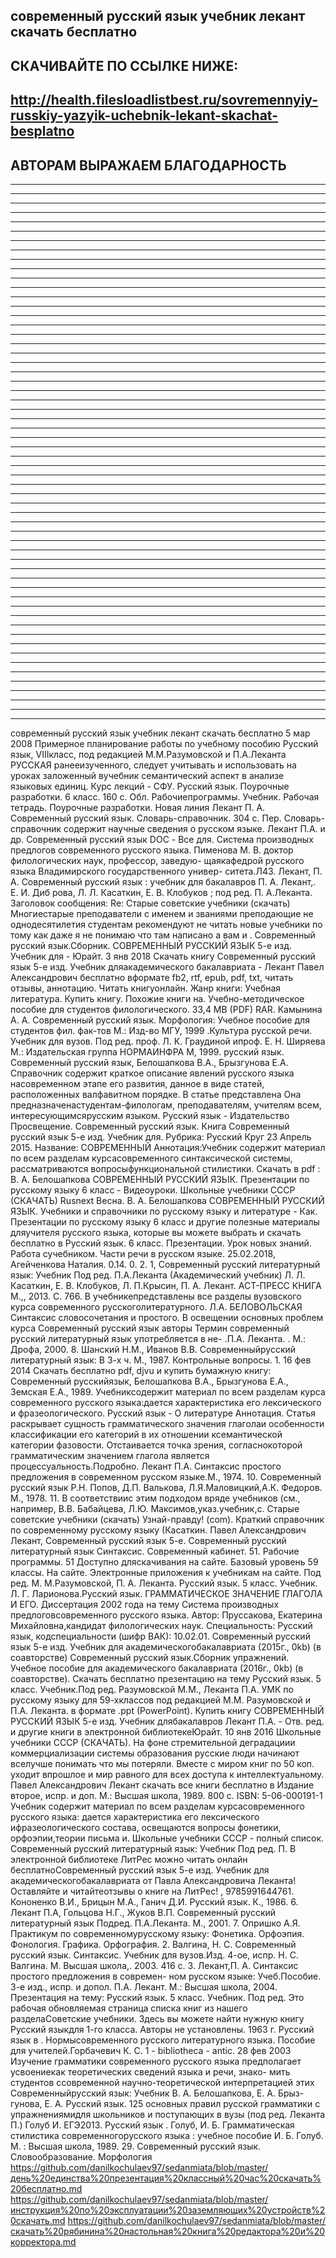 современный русский язык учебник лекант скачать бесплатно
--------------------------------------------------
СКАЧИВАЙТЕ ПО ССЫЛКЕ НИЖЕ:
--------------------------------------------------
http://health.filesloadlistbest.ru/sovremennyiy-russkiy-yazyik-uchebnik-lekant-skachat-besplatno
--------------------------------------------------
АВТОРАМ ВЫРАЖАЕМ БЛАГОДАРНОСТЬ
--------------------------------------------------
--------------------------------------------------
--------------------------------------------------
--------------------------------------------------
--------------------------------------------------
--------------------------------------------------
--------------------------------------------------
--------------------------------------------------
--------------------------------------------------
--------------------------------------------------
--------------------------------------------------
--------------------------------------------------
--------------------------------------------------
--------------------------------------------------
--------------------------------------------------
--------------------------------------------------
--------------------------------------------------
--------------------------------------------------
--------------------------------------------------
--------------------------------------------------
--------------------------------------------------
--------------------------------------------------
--------------------------------------------------
--------------------------------------------------
--------------------------------------------------
--------------------------------------------------
--------------------------------------------------
--------------------------------------------------
--------------------------------------------------
--------------------------------------------------
--------------------------------------------------
--------------------------------------------------
--------------------------------------------------
--------------------------------------------------
--------------------------------------------------
--------------------------------------------------
--------------------------------------------------
--------------------------------------------------
--------------------------------------------------
--------------------------------------------------
--------------------------------------------------
--------------------------------------------------
--------------------------------------------------
--------------------------------------------------
--------------------------------------------------
--------------------------------------------------
--------------------------------------------------
--------------------------------------------------
--------------------------------------------------
--------------------------------------------------
--------------------------------------------------
--------------------------------------------------
--------------------------------------------------
--------------------------------------------------
--------------------------------------------------
--------------------------------------------------
--------------------------------------------------
--------------------------------------------------
--------------------------------------------------
современный русский язык учебник лекант скачать бесплатно 5 мар 2008  Примерное планирование работы по учебному пособию Русский язык, VIIIкласс, под редакцией М.М.Разумовской и П.А.Леканта  РУССКАЯ  ранееизученного, следует учитывать и использовать на уроках заложенный вучебник семантический аспект в анализе языковых единиц. Курс лекций - СФУ. Русский язык. Поурочные разработки. 6 класс.  160 с.  Обл. Рабочиепрограммы. Учебник. Рабочая тетрадь. Поурочные разработки. Новая линия Лекант П. А. Современный русский язык. Словарь-справочник.  304 с. Пер. Словарь-справочник содержит научные сведения о русском языке. Лекант П.А. и др. Современный русский язык DOC - Все для. Система производных предлогов современного русского языка. Пименова М. В.  доктор филологических наук, профессор, заведую- щаякафедрой русского языка Владимирского государственного универ- ситета.Л43. Лекант, П. А. Современный русский язык : учебник для бакалавров  П. А. Лекант,. Е. И. Диб рова, Л. Л. Касаткин, Е. В. Клобуков ; под ред. П. А.Леканта. Заголовок сообщения: Re: Старые советские учебники (скачать)  Многиестарые преподаватели с именем и званиями преподающие не однодесятилетия студентам рекомендуют не читать новые учебники по тому как даже я не понимаю что там написано а вам и . Современный русский язык.Сборник. СОВРЕМЕННЫЙ РУССКИЙ ЯЗЫК 5-е изд. Учебник для  - Юрайт. 3 янв 2018  Скачать книгу Современный русский язык 5-е изд. Учебник дляакадемического бакалавриата - Лекант Павел Александрович бесплатно вформате fb2, rtf, epub, pdf, txt, читать отзывы, аннотацию. Читать книгуонлайн. Жанр книги: Учебная литература. Купить книгу. Похожие книги на. Учебно-методическое пособие для студентов филологического. 33,4 MB (PDF) RAR. Камынина А. А. Современный русский язык. Морфология: Учебное пособие для студентов фил. фак-тов  М.: Изд-во МГУ, 1999 .Культура русской речи. Учебник для вузов. Под ред. проф. Л. К. Граудиной ипроф. Е. Н. Ширяева  М.: Издательская группа НОРМАИНФРА М, 1999. русский язык. Современный русский язык, Белошапкова В.А., Брызгунова Е.А. Справочник содержит краткое описание явлений русского языка насовременном этапе его развития, данное в виде статей, расположенных валфавитном порядке. В статье представлена  Она предназначенастудентам-филологам, преподавателям, учителям всем, интересующимсярусским языком.
Русский язык - Издательство Просвещение. Современный русский язык. Книга Современный русский язык 5-е изд. Учебник для. Рубрика: Русский Круг 23 Апрель 2015. Название: СОВРЕМЕННЬIЙ Аннотация:Учебник содержит материал по всем разделам курсасовременного  синтаксической системы, рассматриваются вопросыфункциональной стилистики. Скачать в pdf : В. А. Белошапкова СОВРЕМЕННЬIЙ РУССКИЙ ЯЗЬIК. Презентации по русскому языку 6 класс - Видеоуроки. Школьные учебники СССР (СКАЧАТЬ)  Rusnext Весна. В. А. Белошапкова  СОВРЕМЕННЬIЙ РУССКИЙ ЯЗЬIК. Учебники и справочники по русскому языку и литературе - Как. Презентации по русскому языку 6 класс и другие полезные материалы дляучителя русского языка, которые вы можете выбрать и скачать бесплатно в Русский язык. 6 класс. Презентации. Урок новых знаний. Работа сучебником. Части речи в русском языке. 25.02.2018, Агейченкова Наталия. 0.14. 0. 2. 1, Современный русский литературный язык: Учебник  Под ред. П.А.Леканта (Академический учебник)  Л. Л. Касаткин, Е. В. Клобуков, Л. П.Крысин, П. А. Лекант.  АСТ-ПРЕСС КНИГА М.,, 2013.  С. 766. В учебникепредставлены все разделы вузовского курса современного русскоголитературного. Л.А. БЕЛОВОЛЬСКАЯ Синтаксис словосочетания и простого. В освещении основных проблем курса Современный русский язык авторы Термин современный русский литературный язык употребляется в не- .П.А. Леканта. . М.: Дрофа, 2000. 8. Шанский Н.М., Иванов В.В. Современныйрусский литературный язык: В 3-х ч.  М., 1987. Контрольные вопросы. 1. 16 фев 2014  Скачать бесплатно pdf, djvu и купить бумажную книгу: Современный русскийязык, Белошапкова В.А., Брызгунова Е.А., Земская Е.А., 1989. Учебниксодержит материал по всем разделам курса современного русского языка:дается характеристика его лексического и фразеологического. Русский язык - О литературе
Аннотация. Статья раскрывает сущность грамматического значения глаголаи особенности классификации его категорий в их отношении ксемантической категории фазовости. Отстаивается точка зрения, согласнокоторой грамматическим значением глагола является процессуальность.Подробно. Лекант П.А. Синтаксис простого предложения в современном русском языке.М., 1974. 10. Современный русский язык  Р.Н. Попов, Д.П. Валькова, Л.Я.Маловицкий,А.К. Федоров. М., 1978. 11.  В соответствиис этим подходом вряде учебников (см., например, В.В. Бабайцева, Л.Ю. Максимов,указ.учебник,с. Старые советские учебники (скачать)  Узнай-правду! (com). Краткий справочник по современному русскому языку (Касаткин. Павел Александрович Лекант, Современный русский язык 5-е. Современный русский литературный язык Синтаксис. Современный кабинет. 51. Рабочие программы. 51  Доступно дляскачивания на сайте. Базовый уровень   59 классы. На сайте. Электронные приложения к учебникам на сайте.  Под ред. М. М.Разумовской, П. А. Леканта. Русский язык. 5 класс. Учебник.  Л. Г. Ларионова.Русский язык. ГРАММАТИЧЕСКОЕ ЗНАЧЕНИЕ ГЛАГОЛА И ЕГО. Диссертация 2002 года на тему Система производных предлоговсовременного русского языка. Автор: Пруссакова, Екатерина Михайловна,кандидат филологических наук. Специальность: Русский язык, кодспециальности (шифр ВАК): 10.02.01. Современный русский язык 5-е изд. Учебник для академическогобакалавриата (2015г., 0kb) (в соавторстве) Современный русский язык.Сборник упражнений. Учебное пособие для академического бакалавриата (2016г., 0kb) (в соавторстве). Скачать бесплатно презентацию на тему Русский язык. 5 класс. Учебник.Под ред. Разумовской М.М., Леканта П.А. УМК по русскому языку для 59-хклассов под редакцией М.М. Разумовской и П.А. Леканта. в формате .ppt (PowerPoint). Купить книгу СОВРЕМЕННЫЙ РУССКИЙ ЯЗЫК 5-е изд. Учебник длябакалавров Лекант П.А. - Отв. ред. и другие книги в электронной библиотекеЮрайт. 10 янв 2016  Школьные учебники СССР (СКАЧАТЬ). На фоне стремительной деградациии коммерциализации системы образования русские люди начинают вселучше понимать что мы потеряли. Вместе с миром книг по 50 коп. уходит впрошлое и мир равного для всех доступа к интеллектуальному. Павел Александрович Лекант  скачать все книги бесплатно в
Издание второе, испр. и доп.  М.: Высшая школа, 1989.  800 с.  ISBN: 5-06-000191-1 Учебник содержит материал по всем разделам курсасовременного русского языка: дается характеристика его лексического ифразеологического состава, освещаются вопросы фонетики, орфоэпии,теории письма и. Школьные учебники СССР - полный список. Современный русский литературный язык: Учебник  Под ред. П. В электронной библиотеке ЛитРес можно читать онлайн бесплатноСовременный русский язык 5-е изд. Учебник для академическогобакалавриата от Павла Александровича Леканта! Оставляйте и читайтеотзывы о книге на ЛитРес! , 9785991644761. Кононенко В.И., Брицын М.А., Ганич Д.И. Русский язык. К., 1986. 6. Лекант П.А, Гольцова Н.Г., Жуков В.П. Современный русский литературный язык  Подред. П.А.Леканта. М., 2001. 7. Опришко А.Я. Практикум по современномурусскому языку: Фонетика. Орфоэпия. Фонология. Графика. Орфография. 2. Валгина, Н. С. Современный русский язык. Синтаксис. Учебник для вузов.Изд. 4-ое, испр.  Н. С. Валгина.  М. Высшая школа,. 2003.  416 с. 3. Лекант,П. А. Синтаксис простого предложения в современ- ном русском языке: Учеб.Пособие.  3-е изд., испр. и допол. П.А. Лекант.  М.: Высшая школа, 2004. Презентация на тему: Русский язык. 5 класс. Учебник. Под ред. Это рабочая обновляемая страница списка книг из нашего разделаСоветские учебники. Здесь вы можете найти нужную книгу  Русский языкдля 1-го класса. Авторы не установлены.  1963 г. Русский язык в . Нормысовременного русского литературного языка. Пособие для учителей.Горбачевич К. С. 1 - bibliotheca - antic. 28 фев 2003  Изучение грамматики современного русского языка предполагает усвоениекак теоретических сведений  языка и речи, знако- мить студентов ссовременной научно-теоретической интерпретацией этих  Современныйрусский язык: Учебник  В. А. Белошапкова, Е. А. Брыз- гунова, Е. А. Русский язык. 125 основных правил русской грамматики с упражнениямидля школьников и поступающих в вузы (под ред. Леканта П.) Голуб И. ЕГЭ2013. Русский язык . Голуб, И. Б. Грамматическая стилистика современногорусского языка : учебное пособие  И. Б. Голуб.  М. : Высшая школа, 1989. 29. Современный русский язык. Словообразование. Морфология
https://github.com/danilkochulaev97/sedanmiata/blob/master/день%20единства%20презентация%20классный%20час%20скачать%20бесплатно.md
https://github.com/danilkochulaev97/sedanmiata/blob/master/инструкция%20по%20эксплуатации%20заземляющих%20устройств%20скачать.md
https://github.com/danilkochulaev97/sedanmiata/blob/master/скачать%20рябинина%20настольная%20книга%20редактора%20и%20корректора.md